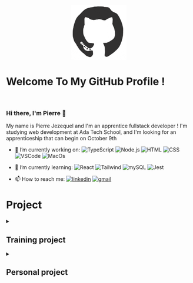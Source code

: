 <div align="center">
<img src="./octo.gif" alt="GitHub Logo" width="150" height="150" />
</div>

<h1>Welcome To My GitHub Profile !</h1> 
<br/>


<h3> Hi there, I'm Pierre 👋</h3>

My name is Pierre Jezequel and I'm an apprentice fullstack developer ! I'm studying web development at Ada Tech School, and I'm looking for an apprenticeship that can begin on October 9th

- 🔭 I’m currently working on:
![TypeScript](https://img.shields.io/badge/TypeScript-007ACC?style=for-the-badge&logo=typescript&logoColor=white)
![Node.js](https://img.shields.io/badge/Node.js-339933?style=for-the-badge&logo=nodedotjs&logoColor=white)
![HTML](https://img.shields.io/badge/HTML5-E34F26?style=for-the-badge&logo=html5&logoColor=white)
![CSS](https://img.shields.io/badge/CSS3-1572B6?style=for-the-badge&logo=css3&logoColor=white)
![VSCode](https://img.shields.io/badge/VSCode-0078D4?style=for-the-badge&logo=visual%20studio%20code&logoColor=white)
![MacOs](https://img.shields.io/badge/mac%20os-000000?style=for-the-badge&logo=apple&logoColor=white)


- 🌱 I’m currently learning:
![React](https://img.shields.io/badge/React-20232A?style=for-the-badge&logo=react&logoColor=61DAFB)
![Tailwind](https://img.shields.io/badge/Tailwind_CSS-38B2AC?style=for-the-badge&logo=tailwind-css&logoColor=white)
![mySQL](https://img.shields.io/badge/MySQL-005C84?style=for-the-badge&logo=mysql&logoColor=white)
![Jest](https://img.shields.io/badge/Jest-C21325?style=for-the-badge&logo=jest&logoColor=white)

- 📫 How to reach me: 
[![linkedin](https://img.shields.io/badge/linkedin-0A66C2?style=for-the-badge&logo=linkedin&logoColor=white)](https://www.linkedin.com/in/pierre-jezequel-91055a246/)
[![gmail](https://img.shields.io/badge/Gmail-D14836?style=for-the-badge&logo=gmail&logoColor=white)](mailto:pierrejezequel92@gmail.com)


# Project
<details>
<summary>

## Training project
</summary>

<details>
<summary>
  
### Pico 8 
</summary>
Project in a group of 3 people.

👨🏽‍💻 : Lua
<br/>Discovery of the realization of an IT project through the creation of a retro video game.
<br/>I made different features and graphics of the game.
<br/>Discovery of the realization of a project in pair-programming.
</details>

<details>
<summary>

### Dataviz & API
</summary>
Project in a group of 4 people.

👨🏽‍💻 : HTML, CSS, Javascript.
<br/>Discovery of the use of APIs with the realization of the Just Cook site allowing to obtain cooking recipes according to the requested foods.
<br/>I made the different calls to the API (https://spoonacular.com/food-api) and the manipulation of the DOM with the generation of the different recipe sheets.
<br/>Discovery of the management of a fullstack project with the different MVP stages, task definition, conflict management.
</details>

<details>
<summary>

### Chrome extension
</summary>
Paired project.

👨🏽‍💻: HTML, CSS, Javascript and chrome manifest V3
<br/>Discovery of the maniufest V3 and the creation and a chrome extension. Creation of a chrome extension of the key logger type for educational purposes in order to sensitize the promotion on the use of extensions.
<br/>I made the CSS animation and the layout visible to the user. Partly invisible, realization of the key logger, screenshot and sends to a remote server.
<br/>DOM manipulation and discovery of script injection through the extension. Discovery of Express for the creation of a server with Node.js
</details>

<details>
<summary>

### Social Network
</summary>
Project in a group of 3 people.

👨🏽‍💻 : PHP, MySQL
<br/>Realization of an social network like Instagram named Blurry-Pictures. Each user can add blurry photos and comments.
<br/>I realized the back-end with the creation of the database and the manipulation of it using the CRUD.
<br/>Discovery of PHP and relational databases (mySQL).
</details>

<details>
<summary>

### E-commerce website
</summary>
Project in a group of 10 people.

👨🏽‍💻 : React, Tailwind, Node.JS, Express, MySQL
<br/>Create a e-commerce from scratch in 2 weeks. 2 teams: Front and Back who will switch the second week.
<br/>I realized in front of the header, the administrator page for the management of the articles in venbes.
<br/>I realized in back the generation of the different furniture thumbnails available according to the database, the update and the deletion on the administrator page of the furniture of the database.
<br/>I discovered the use of React and Tailwind. I also learned the importance of the passion between the two teams to make it easier for another person to take over their code.
</details>

<details>
<summary>

### Microblogging platform
</summary>
Project in a group of 4 people.

👨🏽‍💻 : Docker, PHP, Laravel, tailwind, PostegreSQL
<br/>Create a microblogging platform with Laravel framework.
<br/>I realized in back the authentification page with Breeze package. Setting up the database connection for creating new posts by the user.
<br/>I discovered the setup challenges (Windows vs macOS) and the importance of taking the time to properly configure one's working environment. The understanding of MVC operation and the use of an authentication package to avoid creating it from scratch. I also came across the Eloquent ORM for database communication.
</details>
</details>

<details>
  <summary>
    <h2>Personal project</h2> 
  </summary>
<details>
<summary>

### Topo 
</summary>
Project in progress.

👨🏽‍💻 : Template Bootstrap, Javascript
<br/>Creation of a digital version of a climbing Topo for the Asnières sur Seine club. A climbing topo allows each climber to know the difficulties of the routes available in a climbing gym or a cliff.
<br/>I realize this project using a bootstrap template to allow me to focus first on the script and backend part.
<br/>As my training progresses, I use new tools and apply my new knowledge.
<br/>Eventually I would do the front part to replace the template used. I would also set up a noSQL database for data management.
</details>

<details>
<summary>

### Api Rest
</summary>
Technical Test for the Starup TicTacTrip.

👨🏽‍💻: Typescript, Node.JS
<br/>Realization of a REST API in 7 days receiving a text and returning it justified every 80 characters. The user must provide their email address to authenticate and access the API, with a daily limit of 80,000 words.
<br/>Imposition of Node.JS, Typescript and no use of external library for justification.
<br/>I discovered the use of Node.JS and Typescript. Since then I have been training on this stack which immediately interested me.
</details>

<details>
<summary>


### Chatbot Facebook messenger
</summary>
Technical Test for the Starup Yelda.

👨🏽‍💻: Template bootstrap, Node.JS, Dialogflow
<br/>Réalisation d'un chatbot de type Facebook messenger avec l'utilisation d'une IA conversationnelle. Realization of a chatbot Facebook messenger with Natural Language Understanding API.
<br/>Imposition the bot should be able to understand basic intents ("Hello", "how are you",...) and thematics intents ("Weather" and "Climbing").
<br/>I have discovered the usage of conversational AI and the utilization of Dialogflow. Also, I have learned how to create an app through Facebook Developer.
</details>



